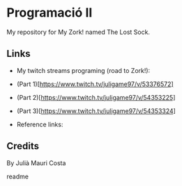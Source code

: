 <snippet>
  <content>
  
# Programació II
My repository for My Zork! named The Lost Sock.

## Links

* My twitch streams programing (road to Zork!):
 * (Part 1)[https://www.twitch.tv/juligame97/v/53376572]
 * (Part 2)[https://www.twitch.tv/juligame97/v/54353225]
 * (Part 3)[https://www.twitch.tv/juligame97/v/54353324]
 
* Reference links:


## Credits
By Julià Mauri Costa



  <tabTrigger>readme</tabTrigger>
</snippet>
